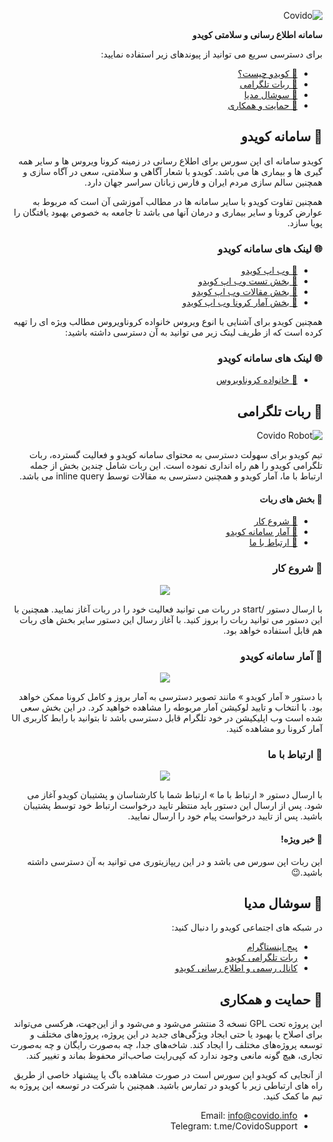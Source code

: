 <div dir="rtl">

![Covido](https://covido.info/image/github.png)

**سامانه اطلاع رسانی و سلامتی کویدو**
</div>
<div dir="rtl">

برای دسترسی سریع می توانید از پیوندهای زیر استفاده نمایید:

- [🚀 کویدو چیست؟](#covido)
- [🤖 ربات تلگرامی](#bot)
- [📱 سوشال مدیا](#social)
- [🤝 حمایت و همکاری](#contact)

## <a id="covido"></a> 🚀 سامانه کویدو

کویدو سامانه ای اپن سورس برای اطلاع رسانی در زمینه کرونا ویروس ها و سایر همه گیری ها و بیماری ها می باشد. کویدو با شعار آگاهی و سلامتی، سعی در آگاه سازی و همچنین سالم سازی مردم ایران و فارس زبانان سراسر جهان دارد.

همچنین تفاوت کویدو با سایر سامانه ها در مطالب آموزشی آن است که مربوط به عوارض کرونا و سایر بیماری و درمان آنها می باشد تا جامعه به خصوص بهبود یافتگان را پویا سازد.

### 🌐 لینک های سامانه کویدو

- [📝 وب اپ کویدو](https://covido.info)
- [📝 بخش تست وب اپ کویدو](https://covido.info/test)
- [📝 بخش مقالات وب اپ کویدو](https://covido.info/article)
- [📝 بخش آمار کرونا وب اپ کویدو](https://covido.info/article)

همچنین کویدو برای آشنایی با انوع ویروس خانواده کروناویروس مطالب ویژه ای را تهیه کرده است که از طریف لینک زیر می توانید به آن دسترسی داشته باشید:

### 🌐 لینک های سامانه کویدو

- [🦠 خانواده کروناویروس](https://covido.info/corona)

## <a id="bot"></a> 🤖 ربات تلگرامی

![Covido Robot](https://covido.info/image/robot.png)

تیم کویدو برای سهولت دسترسی به محتوای سامانه کویدو و فعالیت گسترده، ربات تلگرامی کویدو را هم راه انداری نموده است. این ربات شامل چندین بخش از جمله ارتباط با ما، آمار کویدو و همچنین دسترسی به مقالات توسط inline query می باشد. 

#### 🤖 بخش های ربات

- [💠 شروع کار](#bot-start)
- [💠 آمار سامانه کویدو](#bot-covido-status)
- [💠 ارتباط با ما](#bot=contatct)

### <a id="bot-start"></a> 💠 شروع کار

<div style="text-align: center;">

<img src="https://covido.info/image/github/Start-gif.gif" align="center"/>

</div>

با ارسال دستور /start در ربات می توانید فعالیت خود را در ربات آغاز نمایید. همچنین با این دستور می توانید ربات را بروز کنید. با آغاز رسال این دستور سایر بخش های ربات هم قابل استفاده خواهد بود.

### <a id="bot-covido-status"></a> 💠 آمار سامانه کویدو

<div style="text-align: center;">

<img src="https://covido.info/image/github/CovidoStatus-gif.gif" align="center"/>

</div>

با دستور « آمار کویدو » مانند تصویر دسترسی به آمار بروز و کامل کرونا ممکن خواهد بود. با انتخاب و تایید لوکیشن آمار مربوطه را مشاهده خواهید کرد. در این بخش سعی شده است وب اپلیکیشن در خود تلگرام قابل دسترسی باشد تا بتوانید با رابط کاربری UI آمار کرونا رو مشاهده کنید.

### <a id="bot-contact"></a> 💠 ارتباط با ما

<div style="text-align: center;">

<img src="https://covido.info/image/github/Contact-gif.gif" align="center"/>

</div>

با ارسال دستور « ارتباط با ما » ارتباط شما با کارشناسان و پشتیبان کویدو آغاز می شود. پس از ارسال این دستور باید منتظر تایید درخواست ارتباط خود توسط پشتیبان باشید. پس از تایید درخواست پیام خود را ارسال نمایید.

#### 🚀 خبر ویژه!

این ربات اپن سورس می باشد و در این ریپازیتوری می توانید به آن دسترسی داشته باشید.😉

## <a id="social"></a> 📱 سوشال مدیا

در شبکه های اجتماعی کویدو را دنبال کنید:

- [پیج اینستاگرام](https://instagram.com/covidoapp)
- [ربات تلگرامی کویدو](https://t.me/CovidoRobot)
- [کانال رسمی و اطلاع رسانی کویدو](https://t.me/CovidoApp)

## <a id="contact"></a> 🤝 حمایت و همکاری

این پروژه تحت GPL نسخه 3 منتشر می‌شود و می‌شود و از این‌جهت، هرکسی می‌تواند برای اصلاح یا بهبود یا حتی ایجاد ویژگی‌های جدید در این پروژه، پروژه‌های مختلف و توسعه پروژه‌های مختلف را ایجاد کند. شاخه‌های جدا، چه به‌صورت رایگان و چه به‌صورت تجاری، هیچ گونه مانعی وجود ندارد که کپی‌رایت صاحب‌اثر محفوظ بماند و تغییر کند.

از آنجایی که کویدو اپن سورس است در صورت مشاهده باگ یا پیشنهاد خاصی از طریق راه های ارتباطی زیر با کویدو در تمارس باشید. همچنین با شرکت در توسعه این پروژه به تیم ما کمک کنید.

- Email: info@covido.info
- Telegram: t.me/CovidoSupport

</div>